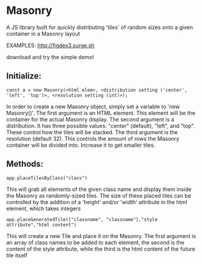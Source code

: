 # Masonry
A JS library built for quickly distributing 'tiles' of random sizes onto a given container in a Masonry layout

EXAMPLES:
http://figdes3.surge.sh

download and try the simple demo!




## Initialize:

`const a = new Masonry(<html elem>, <distribution setting ('center', 'left', 'top')>, <resolution setting (int)>);`

In order to create a new Masonry object, simply set a variable to 'new Masonry()'. 
The first argument is an HTML element. This element will be the container for the actual Masonry display.
The second argument is a distribution. It has three possible values: "center" (default), "left", and "top". These control how the tiles will be stacked.
The third argument is the resolution (default 32). This controls the amount of rows the Masonry container will be divided into. Increase it to get smaller tiles.



## Methods:

`app.placeTilesByClass("class")`

  This will grab all elements of the given class name and display them inside the Masonry as randomly-sized tiles.
  The size of these placed tiles can be controlled by the addition of a 'height' and/or 'width' attribute in the html element, which takes integers
 
`app.placeGeneratedTile(["classname", "classname"],"style attribute","html content")`

  This will create a new Tile and place it on the Masonry. The first argument is an array of class names to be added to each element, the second is the content of the style attribute, while the third is the html content of the future tile itself
